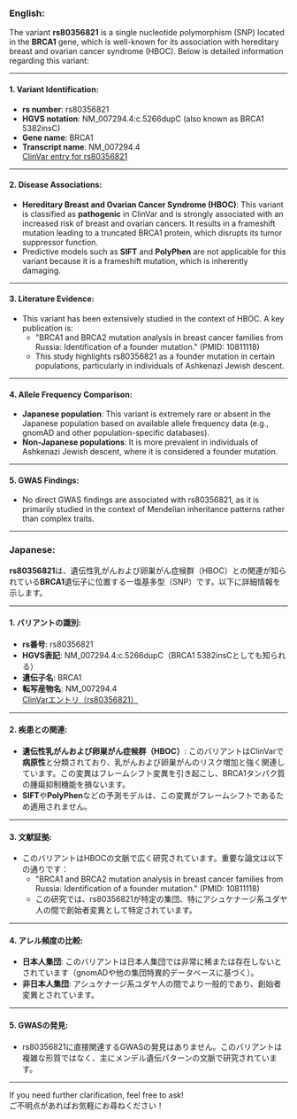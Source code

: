 ### English:
The variant **rs80356821** is a single nucleotide polymorphism (SNP) located in the **BRCA1** gene, which is well-known for its association with hereditary breast and ovarian cancer syndrome (HBOC). Below is detailed information regarding this variant:

---

#### 1. **Variant Identification**:
- **rs number**: rs80356821
- **HGVS notation**: NM_007294.4:c.5266dupC (also known as BRCA1 5382insC)
- **Gene name**: BRCA1
- **Transcript name**: NM_007294.4  
  [ClinVar entry for rs80356821](https://www.ncbi.nlm.nih.gov/clinvar/variation/17661/)

---

#### 2. **Disease Associations**:
- **Hereditary Breast and Ovarian Cancer Syndrome (HBOC)**: This variant is classified as **pathogenic** in ClinVar and is strongly associated with an increased risk of breast and ovarian cancers. It results in a frameshift mutation leading to a truncated BRCA1 protein, which disrupts its tumor suppressor function.
- Predictive models such as **SIFT** and **PolyPhen** are not applicable for this variant because it is a frameshift mutation, which is inherently damaging.

---

#### 3. **Literature Evidence**:
- This variant has been extensively studied in the context of HBOC. A key publication is:
  - "BRCA1 and BRCA2 mutation analysis in breast cancer families from Russia: Identification of a founder mutation." (PMID: 10811118)
  - This study highlights rs80356821 as a founder mutation in certain populations, particularly in individuals of Ashkenazi Jewish descent.

---

#### 4. **Allele Frequency Comparison**:
- **Japanese population**: This variant is extremely rare or absent in the Japanese population based on available allele frequency data (e.g., gnomAD and other population-specific databases).
- **Non-Japanese populations**: It is more prevalent in individuals of Ashkenazi Jewish descent, where it is considered a founder mutation.

---

#### 5. **GWAS Findings**:
- No direct GWAS findings are associated with rs80356821, as it is primarily studied in the context of Mendelian inheritance patterns rather than complex traits.

---

### Japanese:
**rs80356821**は、遺伝性乳がんおよび卵巣がん症候群（HBOC）との関連が知られている**BRCA1**遺伝子に位置する一塩基多型（SNP）です。以下に詳細情報を示します。

---

#### 1. **バリアントの識別**:
- **rs番号**: rs80356821
- **HGVS表記**: NM_007294.4:c.5266dupC（BRCA1 5382insCとしても知られる）
- **遺伝子名**: BRCA1
- **転写産物名**: NM_007294.4  
  [ClinVarエントリ（rs80356821）](https://www.ncbi.nlm.nih.gov/clinvar/variation/17661/)

---

#### 2. **疾患との関連**:
- **遺伝性乳がんおよび卵巣がん症候群（HBOC）**: このバリアントはClinVarで**病原性**と分類されており、乳がんおよび卵巣がんのリスク増加と強く関連しています。この変異はフレームシフト変異を引き起こし、BRCA1タンパク質の腫瘍抑制機能を損ないます。
- **SIFT**や**PolyPhen**などの予測モデルは、この変異がフレームシフトであるため適用されません。

---

#### 3. **文献証拠**:
- このバリアントはHBOCの文脈で広く研究されています。重要な論文は以下の通りです：
  - "BRCA1 and BRCA2 mutation analysis in breast cancer families from Russia: Identification of a founder mutation." (PMID: 10811118)
  - この研究では、rs80356821が特定の集団、特にアシュケナージ系ユダヤ人の間で創始者変異として特定されています。

---

#### 4. **アレル頻度の比較**:
- **日本人集団**: このバリアントは日本人集団では非常に稀または存在しないとされています（gnomADや他の集団特異的データベースに基づく）。
- **非日本人集団**: アシュケナージ系ユダヤ人の間でより一般的であり、創始者変異とされています。

---

#### 5. **GWASの発見**:
- rs80356821に直接関連するGWASの発見はありません。このバリアントは複雑な形質ではなく、主にメンデル遺伝パターンの文脈で研究されています。

---

If you need further clarification, feel free to ask!  
ご不明点があればお気軽にお尋ねください！